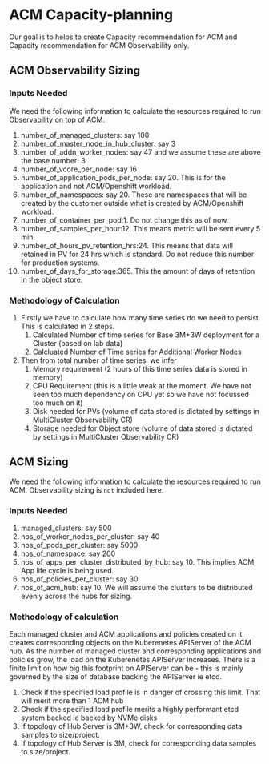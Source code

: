 # ACM Capacity-planning
Our goal is to helps to create Capacity recommendation for ACM and Capacity recommendation for ACM Observability only.

## ACM Observability Sizing

### Inputs Needed
We need the following information to calculate the resources required to run Observability on top of ACM.

1. number_of_managed_clusters: say 100
1. number_of_master_node_in_hub_cluster: say 3
1. number_of_addn_worker_nodes: say 47 and we assume these are above the base number: 3
1. number_of_vcore_per_node: say 16
1. number_of_application_pods_per_node: say 20. This is for the application and not ACM/Openshift workload.
1. number_of_namespaces: say 20. These are namespaces that will be created by the customer outside what is created by ACM/Openshift workload.
1. number_of_container_per_pod:1. Do not change this as of now.
1. number_of_samples_per_hour:12. This means metric will be sent every 5 min.
1. number_of_hours_pv_retention_hrs:24. This means that data will retained in PV for 24 hrs which is standard. Do not reduce this number for production systems.
1. number_of_days_for_storage:365. This the amount of days of retention in the object store.


### Methodology of Calculation
1. Firstly we have to calculate how many time series do we need to persist. This is calculated in 2 steps.
    1. Calculated Number of time series for Base 3M+3W deployment for a Cluster (based on lab data)
    1. Calcluated Number of Time series for Additional Worker Nodes
1. Then from total number of time series, we infer
    1. Memory requirement (2 hours of this time series data is stored in memory)
    1. CPU Requirement (this is a little weak at the moment. We have not seen too much dependency on CPU yet so we have not focussed too much on it)
    1. Disk needed for PVs (volume of data stored is dictated by settings in MultiCluster Observability CR)
    1. Storage needed for Object store (volume of data stored is dictated by settings in MultiCluster Observability CR)


## ACM Sizing
We need the following information to calculate the resources required to run ACM. Observability sizing is `not` included here.

### Inputs Needed

1. managed_clusters: say 500
1. nos_of_worker_nodes_per_cluster: say 40 
1. nos_of_pods_per_cluster: say 5000
1. nos_of_namespace: say 200
1. nos_of_apps_per_cluster_distributed_by_hub: say 10. This implies ACM App life cycle is being used.
1. nos_of_policies_per_cluster: say 30
1. nos_of_acm_hub: say 10. We will assume the clusters to be distributed evenly across the hubs for sizing.


### Methodology of calculation
Each managed cluster and ACM applications and policies created on it creates corresponding objects on the Kuberenetes APIServer of the ACM hub. As the number of managed cluster and corresponding applications and policies grow, the load on the Kuberenetes APIServer increases. There is a finite limit on how big this footprint on APIServer can be - this is mainly governed by the size of database backing the APIServer ie etcd.

1. Check if the specified load profile is in danger of crossing this limit. That will merit more than 1 ACM hub
1. Check if the specified load profile merits a highly performant etcd system backed ie backed by NVMe disks
1. If topology of Hub Server is 3M+3W, check for corresponding data samples to size/project.
1. If topology of Hub Server is 3M, check for corresponding data samples to size/project.
